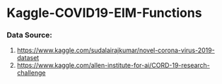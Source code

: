 # Kaggle-COVID19-EIM-Functions

### Data Source:
1. https://www.kaggle.com/sudalairajkumar/novel-corona-virus-2019-dataset
2. https://www.kaggle.com/allen-institute-for-ai/CORD-19-research-challenge
